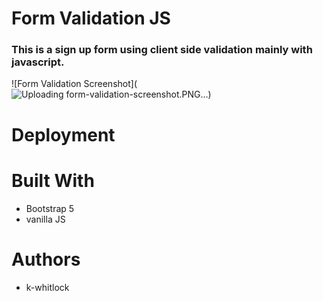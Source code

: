 # Form Validation JS
### This is a sign up form using client side validation mainly with javascript.
![Form Validation Screenshot](![Uploading form-validation-screenshot.PNG…]())
# Deployment

### 
# Built With 
- Bootstrap 5
- vanilla JS
# Authors
- k-whitlock 


